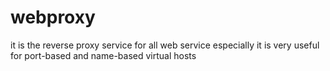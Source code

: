 # webproxy
it is the reverse proxy service for all web service especially it is very useful for port-based and name-based virtual hosts
